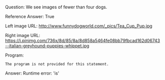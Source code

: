 Question: We see images of fewer than four dogs.

Reference Answer: True

Left image URL: http://www.funnydogworld.com/_pics/Tea_Cup_Pup.jpg

Right image URL: https://i.pinimg.com/736x/8d/85/8a/8d858a5464fe08bb79fbcad162d06743--italian-greyhound-puppies-whippet.jpg

Program:

```
The program is not provided for this statement.
```
Answer: Runtime error: 'is'

